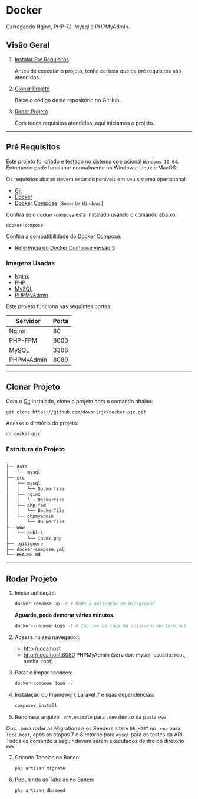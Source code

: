 # Docker

Carregando Nginx, PHP-7.1, Mysql e PHPMyAdmin.

## Visão Geral

1. [Instalar Pré Requisitos](#pre-requisitos)

    Antes de executar o projeto, tenha certeza que os pré requisitos são atendidos.

2. [Clonar Projeto](#clonar-projeto)

    Baixe o código deste repositório no GitHub. 

3. [Rodar Projeto](#rodar-projeto)

    Com todos requisitos atendidos, aqui iniciamos o projeto.

___

## Pré Requisitos

Este projeto foi criado e testado no sistema operacional `Windows 10 64`. Entretando pode funcionar normalmente no Windows, Linux e MacOS.

Os requisitos abaixo devem estar disponíveis em seu sistema operacional:

* [Git](https://git-scm.com/downloads)
* [Docker](https://docs.docker.com/engine/installation/)
* [Docker Compose](https://docs.docker.com/compose/install/) `[Somente Windows]`

Confira se o `docker-compose` está instalado usando o comando abaixo: 

```sh
docker-compose
```

Confira a compatibilidade do Docker Compose:

* [Referência do Docker Compose versão 3](https://docs.docker.com/compose/compose-file/)

### Imagens Usadas

* [Nginx](https://hub.docker.com/_/nginx/)
* [PHP](https://hub.docker.com/_/php/)
* [MySQL](https://hub.docker.com/_/mysql/)
* [PHPMyAdmin](https://hub.docker.com/r/phpmyadmin/phpmyadmin/)

Este projeto funciona nas seguintes portas:

| Servidor   | Porta |
|------------|-------|
| Nginx      | 80    |
| PHP-FPM    | 9000  |
| MySQL      | 3306  |
| PHPMyAdmin | 8080  |

___

## Clonar Projeto

Com o [Git](http://git-scm.com/book/en/v2/Getting-Started-Installing-Git) instalado, clone o projeto com o comando abaixo:

```sh
git clone https://github.com/dovanirjr/docker-pjc.git
```

Acesse o diretório do projeto:

```sh
cd docker-pjc
```

### Estrutura do Projeto

```sh
.
├── data
│   └── mysql
├── etc
│   ├── mysql
│   │   └── Dockerfile
│   ├── nginx
│   │   └── Dockerfile
│   ├── php-fpm
│   │   └── Dockerfile
│   └── phpmyadmin
│       └── Dockerfile
├── www
│   └── public
│       └── index.php
├── .gitignore
├── docker-compose.yml
└── README.md
```

___

## Rodar Projeto

1. Iniciar aplicação:

    ```sh
    docker-compose up -d # Roda a aplicação em background
    ```

    **Aguarde, pode demorar vários minutos.**

    ```sh
    docker-compose logs -f # Imprime os logs da aplicação no terminal
    ```

2. Acesse no seu navegador:

    * [http://localhost](http://localhost/)
    * [http://localhost:8080](http://localhost:8080/) PHPMyAdmin (servidor: mysql, usuário: root, senha: root)

4. Parar e limpar serviços:

    ```sh
    docker-compose down -v
    ```

5. Instalação do Framework Laravel 7 e suas dependências:
    
    ```sh
    composer install
    ```

6. Renomear arquivo `.env.example` para `.env` dentro da pasta `www`

Obs.: para rodar as Migrations e os Seeders altere `DB_HOST` no `.env` para `localhost`, após as etapas 7 e 8 retorne para `mysql` para os testes da API.
Todos os comando a seguir devem serem executados dentro do diretorio `www`

7. Criando Tabelas no Banco:
    
    ```sh
    php artisan migrate


8. Populando as Tabelas no Banco:

    ```sh
    php artisan db:seed
    ```

